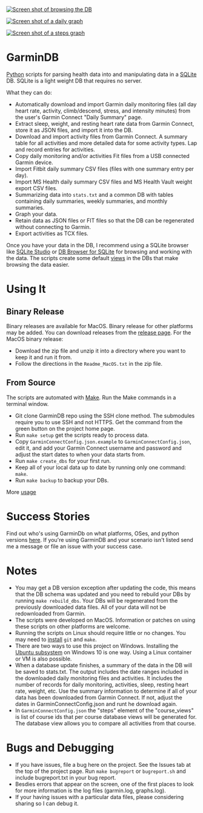 [![Screen shot of browsing the DB](https://raw.githubusercontent.com/tcgoetz/GarminDB/master/Screenshots/ScreenShot_browsing_sm.jpg)](https://github.com/tcgoetz/GarminDB/wiki/Screenshots)

[![Screen shot of a daily graph](https://raw.githubusercontent.com/tcgoetz/GarminDB/master/Screenshots/Screen_Shot_daily_graph_sm.jpg)](https://github.com/tcgoetz/GarminDB/wiki/Screenshots)

[![Screen shot of a steps graph](https://raw.githubusercontent.com/tcgoetz/GarminDB/master/Screenshots/Screen_Shot_steps_graph_sm.jpg)](https://github.com/tcgoetz/GarminDB/wiki/Screenshots)

# GarminDB

[Python](https://www.python.org/) scripts for parsing health data into and manipulating data in a [SQLite](http://sqlite.org/) DB. SQLite is a light weight DB that requires no server.

What they can do:
* Automatically download and import Garmin daily monitoring files (all day heart rate, activity, climb/descend, stress, and intensity minutes) from the user's Garmin Connect "Daily Summary" page.
* Extract sleep, weight, and resting heart rate data from Garmin Connect, store it as JSON files, and import it into the DB.
* Download and import activity files from Garmin Connect. A summary table for all activities and more detailed data for some activity types. Lap and record entries for activities.
* Copy daily monitoring and/or activities Fit files from a USB connected Garmin device.
* Import Fitbit daily summary CSV files (files with one summary entry per day).
* Import MS Health daily summary CSV files and MS Health Vault weight export CSV files.
* Summarizing data into `stats.txt` and a common DB with tables containing daily summaries, weekly summaries, and monthly summaries.
* Graph your data.
* Retain data as JSON files or FIT files so that the DB can be regenerated without connecting to Garmin.
* Export activities as TCX files.

Once you have your data in the DB, I recommend using a SQLite browser like [SQLite Studio](http://sqlitestudio.pl) or [DB Browser for SQLite](https://sqlitebrowser.org/) for browsing and working with the data. The scripts create some default [views](http://www.tutorialspoint.com/sqlite/sqlite_views.htm) in the DBs that make browsing the data easier.

# Using It

## Binary Release

Binary releases are available for MacOS. Binary release for other platforms may be added. You can download releases from the [release page](https://github.com/tcgoetz/GarminDB/releases).
For the MacOS binary release:
* Download the zip file and unzip it into a directory where you want to keep it and run it from.
* Follow the directions in the `Readme_MacOS.txt` in the zip file.

## From Source

The scripts are automated with [Make](https://www.gnu.org/software/make/manual/make.html). Run the Make commands in a terminal window.

* Git clone GarminDB repo using the SSH clone method. The submodules require you to use SSH and not HTTPS. Get the command from the green button on the project home page.
* Run `make setup` get the scripts ready to process data.
* Copy `GarminConnectConfig.json.example` to `GarminConnectConfig.json`, edit it, and add your Garmin Connect username and password and adjust the start dates to when your data starts from.
* Run `make create_dbs` for your first run.
* Keep all of your local data up to date by running only one command: `make`.
* Run `make backup` to backup your DBs.

More [usage](https://github.com/tcgoetz/GarminDB/wiki/Usage)

# Success Stories

Find out who's using GarminDb on what platforms, OSes, and python versions [here](https://github.com/tcgoetz/GarminDB/wiki/Success-Stories). If you're using GarminDB and your scenario isn't listed send me a message or file an issue with your success case.

# Notes

* You may get a DB version exception after updating the code, this means that the DB schema was updated and you need to rebuild your DBs by running `make rebuild_dbs`. Your DBs will be regenerated from the previously downloaded data files. All of your data will not be redownloaded from Garmin.
* The scripts were developed on MacOS. Information or patches on using these scripts on other platforms are welcome.
* Running the scripts on Linux should require little or no changes. You may need to [install](https://github.com/tcgoetz/GarminDB/wiki/Usage) `git` and `make`.
* There are two ways to use this project on Windows. Installing the [Ubuntu subsystem](https://www.howtogeek.com/249966/how-to-install-and-use-the-linux-bash-shell-on-windows-10/) on Windows 10 is one way. Using a Linux container or VM is also possible.
* When a database update finishes, a summary of the data in the DB will be saved to stats.txt. The output includes the date ranges included in the downloaded daily monitoring files and activities. It includes the number of records for daily monitoring, activities, sleep, resting heart rate, weight, etc. Use the summary information to determine if all of your data has been downloaded from Garmin Connect. If not, adjust the dates in GarminConnectConfig.json and runt he download again.
* In `GarminConnectConfig.json` the "steps" element of the "course_views" is list of course ids that per course database views will be generated for. The database view allows you to compare all activities from that course.

# Bugs and Debugging

* If you have issues, file a bug here on the project. See the Issues tab at the top of the project page. Run `make bugreport` or `bugreport.sh` and include bugreport.txt in your bug report.
* Besdies errors that appear on the screen, one of the first places to look for more information is the log files (garmin.log, graphs.log).
* If your having issues with a particular data files, please considering sharing so I can debug it.
